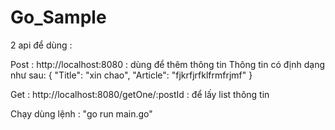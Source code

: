 # Go_Sample
2 api để dùng : 

Post : http://localhost:8080 : dùng để thêm thông tin 
Thông tin có định dạng như sau:
{
    "Title":   "xin chao",
	  "Article": "fjkrfjrfklfrmfrjmf"
}

Get : http://localhost:8080/getOne/:postId : để lấy list thông tin

Chạy dùng lệnh : "go run main.go"

